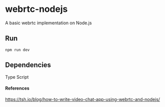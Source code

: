 # webrtc-nodejs
A basic webrtc implementation on Node.js

## Run

```npm run dev```

## Dependencies

Type Script

#### References

https://tsh.io/blog/how-to-write-video-chat-app-using-webrtc-and-nodejs/

